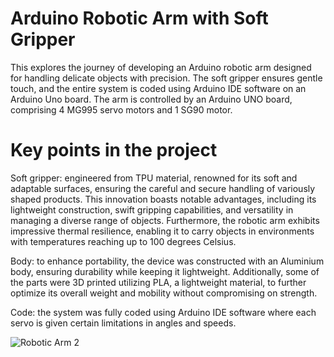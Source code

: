 # Arduino Robotic Arm with Soft Gripper
This explores the journey of developing an Arduino robotic arm designed for handling delicate objects with precision. The soft gripper ensures gentle touch, and the entire system is coded using Arduino IDE software on an Arduino Uno board. The arm is controlled by an Arduino UNO board, comprising 4 MG995 servo motors and 1 SG90 motor. 

# Key points in the project
Soft gripper:   engineered from TPU material, renowned for its soft and adaptable surfaces, ensuring the careful and secure handling of variously shaped products. This innovation boasts notable advantages, including its lightweight construction, swift gripping capabilities, and versatility in managing a diverse range of objects. Furthermore, the robotic arm exhibits impressive thermal resilience, enabling it to carry objects in environments with temperatures reaching up to 100 degrees Celsius.

Body:  to enhance portability, the device was constructed with an Aluminium body, ensuring durability while keeping it lightweight. Additionally, some of the parts were 3D printed utilizing PLA, a lightweight material, to further optimize its overall weight and mobility without compromising on strength. 

Code:  the system was fully coded using Arduino IDE software where each servo is given certain limitations in angles and speeds.

![Robotic Arm 2](https://github.com/Rasindi/Arduino-Robotic-Arm-with-Soft-Gripper/assets/151025433/85df872b-e254-456d-8544-6ef2fd314c92)
